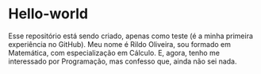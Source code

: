 # Hello-world
Esse repositório está sendo criado, apenas como teste (é a minha primeira experiência no GitHub).
Meu nome é Rildo Oliveira, sou formado em Matemática, com especialização em Cálculo. E, agora, tenho me interessado por Programação, mas confesso que, ainda não sei nada.
